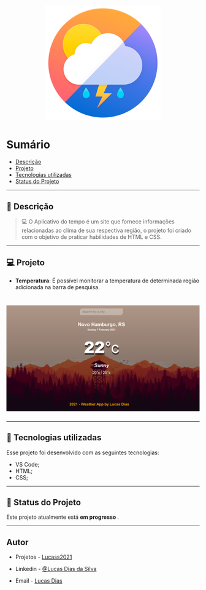 <h1 align="center">
    <img src="logo0.png"/>
</h1>

# Sumário

- [Descrição](#📝-Descrição)
- [Projeto](#💻-Projeto)
- [Tecnologias utilizadas](#🚀-Tecnologias-utilizadas)
- [Status do Projeto](#🎯-Status-do-Projeto)

---

## 📝 Descrição

>💻 O Aplicativo do tempo é um site que fornece informações relacionadas ao clima de sua respectiva região, o projeto foi criado com o objetivo de praticar habilidades de HTML e CSS.



---

## 💻 Projeto

* <b>Temperatura</b>: É possível monitorar a temperatura de determinada região adicionada na barra de pesquisa.

<h1 align="center">
    <img src="read00.PNG"/>
</h1>



---

## 🚀 Tecnologias utilizadas
Esse projeto foi desenvolvido com as seguintes tecnologias:
* VS Code;
* HTML;
* CSS;



---

## 🎯 Status do Projeto

Este projeto atualmente está <b>em progresso </b>.



---

## Autor

- Projetos - [Lucass2021](https://github.com/Lucass2021)

- Linkedin - [@Lucas Dias da Silva](https://www.linkedin.com/in/lucas-dias-da-silva-118954199/)

- Email - [Lucas Dias](mailto:lucas.allx@hotmail.com")
